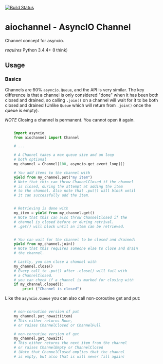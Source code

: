 [![Build Status](https://travis-ci.org/tbug/aiochannel.svg?branch=master)](https://travis-ci.org/tbug/aiochannel)

aiochannel - AsyncIO Channel
============================

Channel concept for asyncio.

*requires* Python 3.4.4+ (I think)


Usage
-----------

### Basics

Channels are 90% `asyncio.Queue`, and the API is very similar.
The key difference is that a channel is only considered "done"
when it has been both closed and drained, so calling `.join()`
on a channel will wait for it to be both closed and drained
(Unlike `Queue` which will return from `.join()` once the queue
is empty).

*NOTE* Closing a channel is permanent. You cannot open it again.

```py

    import asyncio
    from aiochannel import Channel

    # ...

    # A Channel takes a max queue size and an loop
    # both optional
    my_channel = Channel(100, asyncio.get_event_loop())

    # You add items to the channel with
    yield from my_channel.put("my item")
    # Note that this can throw ChannelClosed if the channel
    # is closed, during the attempt at adding the item
    # to the channel. Also note that .put() will block until
    # it can successfully add the item.


    # Retrieving is done with
    my_item = yield from my_channel.get()
    # Note that this can also throw ChannelClosed if the
    # channel is closed before or during retrival.
    # .get() will block until an item can be retrieved.


    # You can wait for the channel to be closed and drained:
    yield from my_channel.join()
    # Note that this requires someone else to close and drain
    # the channel.

    # Lastly, you can close a channel with
    my_channel.close()
    # Every call to .put() after .close() will fail with
    # a ChannelClosed.
    # you can check if a channel is marked for closing with
    if my_channel.closed():
        print ("Channel is closed")
```

Like the `asyncio.Queue` you can also call non-coroutine get and put:

```py
    
    # non-coroutine version of put
    my_channel.put_nowait(item)
    # This either returns None,
    # or raises ChannelClosed or ChannelFull

    # non-coroutine version of get
    my_channel.get_nowait()
    # This either returns the next item from the channel
    # or raises ChannelEmpty or ChannelClosed
    # (Note that ChannelClosed emplies that the channel
    # is empty, but also that is will never fill again)
```